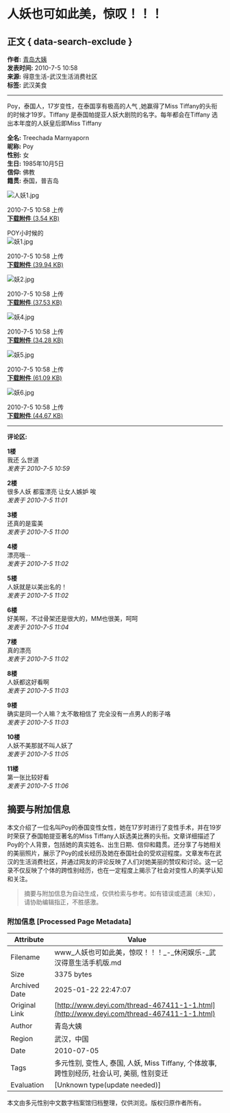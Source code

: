 # 人妖也可如此美，惊叹！！！

## 正文 { data-search-exclude }


**作者:** [青岛大姨](http://www.deyi.com/space-uid-93406.html)  
**发表时间:** 2010-7-5 10:58  
**来源:** 得意生活-武汉生活消费社区  
**标签:** 武汉美食  

---

Poy，泰国人，17岁变性，在泰国享有极高的人气 ,她赢得了Miss Tiffany的头衔的时候才19岁。Tiffany 是泰国帕提亚人妖大剧院的名字。每年都会在Tiffany 选出本年度的人妖皇后即Miss Tiffany  

**全名:** Treechada Marnyaporn  
**昵称:** Poy  
**性别:** 女  
**生日:** 1985年10月5日  
**信仰:** 佛教  
**籍贯:** 泰国，普吉岛  

![人妖1.jpg](https://img.deyi.com/forum/month_1007/20100705_63dd7e7faecfbf6f9dcfUDlyrEyjlAJO.jpg?x-oss-process=image/watermark,type_ZmFuZ3poZW5naGVpdGk=,size_20,text_5b6X5oSP55Sf5rS7,color_FFFFFF,shadow_50,t_100,g_se,x_10,y_12)

2010-7-5 10:58 上传  
[**下载附件** (3.54 KB)](http://www.deyi.com/forum-attachment-aid-MTc1NDEyM3w0MjEyMjYzMXwxNzM2ODE5Mzc1fDA%3D-nothumb-yes.html "人妖1.jpg 下载次数:26")

POY小时候的  
![妖1.jpg](https://img.deyi.com/forum/month_1007/20100705_c8c8dd501d0ba5be3002NIKBOWPPkfyA.jpg?x-oss-process=image/watermark,type_ZmFuZ3poZW5naGVpdGk=,size_20,text_5b6X5oSP55Sf5rS7,color_FFFFFF,shadow_50,t_100,g_se,x_10,y_12)

2010-7-5 10:58 上传  
[**下载附件** (39.94 KB)](http://www.deyi.com/forum-attachment-aid-MTc1NDEyNHw2MTNiZDQ5NnwxNzM2ODE5Mzc1fDA%3D-nothumb-yes.html "妖1.jpg 下载次数:30")

![妖2.jpg](http://static.deyi.com/pc/image/common/none.gif)

2010-7-5 10:58 上传  
[**下载附件** (37.53 KB)](http://www.deyi.com/forum-attachment-aid-MTc1NDEyNXxkZmU1ZjNhYnwxNzM2ODE5Mzc1fDA%3D-nothumb-yes.html "妖2.jpg 下载次数:27")

![妖4.jpg](http://static.deyi.com/pc/image/common/none.gif)

2010-7-5 10:58 上传  
[**下载附件** (34.28 KB)](http://www.deyi.com/forum-attachment-aid-MTc1NDEyNnw2MGM2NDkyNHwxNzM2ODE5Mzc1fDA%3D-nothumb-yes.html "妖4.jpg 下载次数:25")

![妖5.jpg](http://static.deyi.com/pc/image/common/none.gif)

2010-7-5 10:58 上传  
[**下载附件** (61.09 KB)](http://www.deyi.com/forum-attachment-aid-MTc1NDEyN3w1NjI1Y2I5NnwxNzM2ODE5Mzc1fDA%3D-nothumb-yes.html "妖5.jpg 下载次数:31")

![妖6.jpg](http://static.deyi.com/pc/image/common/none.gif)

2010-7-5 10:58 上传  
[**下载附件** (44.67 KB)](http://www.deyi.com/forum-attachment-aid-MTc1NDEyOHwxN2EwNzM4MnwxNzM2ODE5Mzc1fDA%3D-nothumb-yes.html "妖6.jpg 下载次数:22")

---

**评论区:**  

**1楼**  
我还 么世道  
_发表于 2010-7-5 10:59_

**2楼**  
很多人妖 都蛮漂亮 让女人嫉妒 唉  
_发表于 2010-7-5 11:01_

**3楼**  
还真的是蛮美  
_发表于 2010-7-5 11:00_

**4楼**  
漂亮哦···  
_发表于 2010-7-5 11:02_

**5楼**  
人妖就是以美出名的！  
_发表于 2010-7-5 11:02_

**6楼**  
好美啊，不过骨架还是很大的，MM也很美，呵呵  
_发表于 2010-7-5 11:04_

**7楼**  
真的漂亮  
_发表于 2010-7-5 11:02_

**8楼**  
人妖都这好看啊  
_发表于 2010-7-5 11:03_

**9楼**  
确实是同一个人嘛？太不敢相信了 完全没有一点男人的影子咯  
_发表于 2010-7-5 11:03_

**10楼**  
人妖不美那就不叫人妖了  
_发表于 2010-7-5 11:05_

**11楼**  
第一张比较好看  
_发表于 2010-7-5 11:06_
<!-- tcd_original_link http://www.deyi.com/thread-467411-1-1.html -->


## 摘要与附加信息

<!-- tcd_abstract -->
本文介绍了一位名叫Poy的泰国变性女性，她在17岁时进行了变性手术，并在19岁时荣获了泰国帕提亚著名的Miss Tiffany人妖选美比赛的头衔。文章详细描述了Poy的个人背景，包括她的真实姓名、出生日期、信仰和籍贯。还分享了与她相关的美丽照片，展示了Poy的成长经历及她在泰国社会的受欢迎程度。文章发布在武汉的生活消费社区，并通过网友的评论反映了人们对她美丽的赞叹和讨论。这一记录不仅反映了个体的跨性别经历，也在一定程度上揭示了社会对变性人的美学认知和关注。
<!-- tcd_abstract_end -->

> 摘要与附加信息为自动生成，仅供检索与参考。如有错误或遗漏（未知），请协助编辑指正，不胜感激。

### 附加信息 [Processed Page Metadata]

| Attribute       | Value                                  |
|-----------------|----------------------------------------|
| Filename        | www_人妖也可如此美，惊叹！！！_-_休闲娱乐-_武汉得意生活手机版.md                             |
| Size            | 3375 bytes                           |
| Archived Date   | 2025-01-22 22:47:07                             |
| Original Link   | [http://www.deyi.com/thread-467411-1-1.html](http://www.deyi.com/thread-467411-1-1.html)                       |
| Author          | 青岛大姨                               |
| Region          | 武汉，中国                               |
| Date            | 2010-07-05                                 |
| Tags            | 多元性别, 变性人, 泰国, 人妖, Miss Tiffany, 个体故事, 跨性别经历, 社会认可, 美丽, 性别变迁                                 |
| Evaluation            | [Unknown type(update needed)]                                 |
<!-- tcd_table_end -->

本文由多元性别中文数字档案馆归档整理，仅供浏览。版权归原作者所有。

